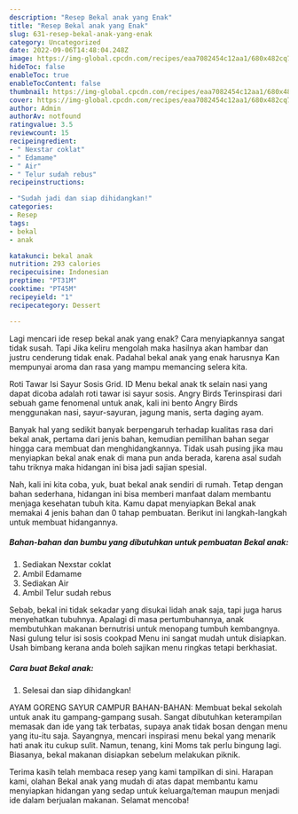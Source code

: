 ```yaml
---
description: "Resep Bekal anak yang Enak"
title: "Resep Bekal anak yang Enak"
slug: 631-resep-bekal-anak-yang-enak
category: Uncategorized
date: 2022-09-06T14:48:04.248Z
image: https://img-global.cpcdn.com/recipes/eaa7082454c12aa1/680x482cq70/bekal-anak-foto-resep-utama.jpg
hideToc: false
enableToc: true
enableTocContent: false
thumbnail: https://img-global.cpcdn.com/recipes/eaa7082454c12aa1/680x482cq70/bekal-anak-foto-resep-utama.jpg
cover: https://img-global.cpcdn.com/recipes/eaa7082454c12aa1/680x482cq70/bekal-anak-foto-resep-utama.jpg
author: Admin
authorAv: notfound
ratingvalue: 3.5
reviewcount: 15
recipeingredient:
- " Nexstar coklat"
- " Edamame"
- " Air"
- " Telur sudah rebus"
recipeinstructions:

- "Sudah jadi dan siap dihidangkan!"
categories:
- Resep
tags:
- bekal
- anak

katakunci: bekal anak 
nutrition: 293 calories
recipecuisine: Indonesian
preptime: "PT31M"
cooktime: "PT45M"
recipeyield: "1"
recipecategory: Dessert

---
```



Lagi mencari ide resep bekal anak yang enak? Cara menyiapkannya sangat tidak susah. Tapi Jika keliru mengolah maka hasilnya akan hambar dan justru cenderung tidak enak. Padahal bekal anak yang enak harusnya Kan mempunyai aroma dan rasa yang mampu memancing selera kita.


Roti Tawar Isi Sayur Sosis Grid. ID Menu bekal anak tk selain nasi yang dapat dicoba adalah roti tawar isi sayur sosis. Angry Birds Terinspirasi dari sebuah game fenomenal untuk anak, kali ini bento Angry Birds menggunakan nasi, sayur-sayuran, jagung manis, serta daging ayam.

Banyak hal yang sedikit banyak berpengaruh terhadap kualitas rasa dari bekal anak, pertama dari jenis bahan, kemudian pemilihan bahan segar hingga cara membuat dan menghidangkannya. Tidak usah pusing jika mau menyiapkan bekal anak enak di mana pun anda berada, karena asal sudah tahu triknya maka hidangan ini bisa jadi sajian spesial.


Nah, kali ini kita coba, yuk, buat bekal anak sendiri di rumah. Tetap dengan bahan sederhana, hidangan ini bisa memberi manfaat dalam membantu menjaga kesehatan tubuh kita. Kamu dapat menyiapkan Bekal anak memakai 4 jenis bahan dan 0 tahap pembuatan. Berikut ini langkah-langkah untuk membuat hidangannya.

<!--inarticleads1-->

##### Bahan-bahan dan bumbu yang dibutuhkan untuk pembuatan Bekal anak:

1. Sediakan  Nexstar coklat
1. Ambil  Edamame
1. Sediakan  Air
1. Ambil  Telur sudah rebus


Sebab, bekal ini tidak sekadar yang disukai lidah anak saja, tapi juga harus menyehatkan tubuhnya. Apalagi di masa pertumbuhannya, anak membutuhkan makanan bernutrisi untuk menopang tumbuh kembangnya. Nasi gulung telur isi sosis cookpad Menu ini sangat mudah untuk disiapkan. Usah bimbang kerana anda boleh sajikan menu ringkas tetapi berkhasiat. 

<!--inarticleads2-->

##### Cara buat Bekal anak:


1. Selesai dan siap dihidangkan!

AYAM GORENG SAYUR CAMPUR BAHAN-BAHAN: Membuat bekal sekolah untuk anak itu gampang-gampang susah. Sangat dibutuhkan keterampilan memasak dan ide yang tak terbatas, supaya anak tidak bosan dengan menu yang itu-itu saja. Sayangnya, mencari inspirasi menu bekal yang menarik hati anak itu cukup sulit. Namun, tenang, kini Moms tak perlu bingung lagi. Biasanya, bekal makanan disiapkan sebelum melakukan piknik. 

Terima kasih telah membaca resep yang kami tampilkan di sini. Harapan kami, olahan Bekal anak yang mudah di atas dapat membantu kamu menyiapkan hidangan yang sedap untuk keluarga/teman maupun menjadi ide dalam berjualan makanan. Selamat mencoba!
